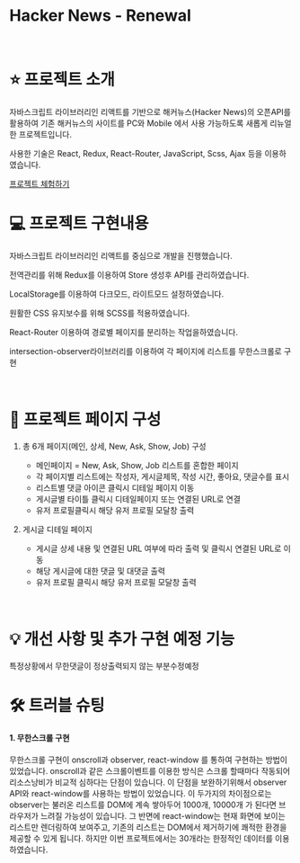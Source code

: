 # Hacker News - Renewal

</br>

# ⭐️ 프로젝트 소개

자바스크립트 라이브러리인 리액트를 기반으로 해커뉴스(Hacker News)의 오픈API를 활용하여
기존 해커뉴스의 사이트를 PC와 Mobile 에서 사용 가능하도록 새롭게 리뉴얼한 프로젝트입니다.

사용한 기술은 React, Redux, React-Router, JavaScript, Scss, Ajax 등을 이용하였습니다.
</br>

[프로젝트 체험하기](https://wonhee418.github.io/HackerNews_Renewal)
</br>

# 💻 프로젝트 구현내용

<p>자바스크립트 라이브러리인 리액트를 중심으로 개발을 진행했습니다.</p>
<p>전역관리를 위해 Redux를 이용하여 Store 생성후 API를 관리하였습니다.</p>
<p>LocalStorage를 이용하여 다크모드, 라이트모드 설정하였습니다.</p>
<p>원활한 CSS 유지보수를 위해 SCSS를 적용하였습니다.</p>
<p>React-Router 이용하여 경로별 페이지를 분리하는 작업을하였습니다.</p>
<p>intersection-observer라이브러리를 이용하여 각 페이지에 리스트를 무한스크롤로 구현</p>

</br>

# 📄 프로젝트 페이지 구성

1. 총 6개 페이지(메인, 상세, New, Ask, Show, Job) 구성

   - 메인페이지 = New, Ask, Show, Job 리스트를 혼합한 페이지
   - 각 페이지별 리스트에는 작성자, 게시글제목, 작성 시간, 좋아요, 댓글수를 표시
   - 리스트별 댓글 아이콘 클릭시 디테일 페이지 이동
   - 게시글별 타이틀 클릭시 디테일페이지 또는 연결된 URL로 연결
   - 유저 프로필클릭시 해당 유저 프로필 모달창 출력

2. 게시글 디테일 페이지

   - 게시글 상세 내용 및 연결된 URL 여부에 따라 출력 및 클릭시 연결된 URL로 이동
   - 해당 게시글에 대한 댓글 및 대댓글 출력
   - 유저 프로필 클릭시 해당 유저 프로필 모달창 출력

</br>

# 💡 개선 사항 및 추가 구현 예정 기능

<p>특정상황에서 무한댓글이 정상출력되지 않는 부분수정예정</p>

# 🛠 트러블 슈팅

<h4>1. 무한스크롤 구현</h4>
 무한스크롤 구현이 onscroll과 observer, react-window 를 통하여 구현하는 방법이 있었습니다.
 onscroll과 같은 스크롤이벤트를 이용한 방식은 스크롤 할때마다 작동되어 리소스낭비가 비교적 심하다는 단점이 있습니다.
 이 단점을 보완하기위해서 observer API와 react-window를 사용하는 방법이 있었습니다.
 이 두가지의 차이점으로는 observer는 불러온 리스트를 DOM에 계속 쌓아두어 1000개, 10000개 가 된다면 브라우저가 느려질 가능성이 있습니다. 그 반면에 react-window는 현재 화면에 보이는 리스트만 렌더링하여 보여주고, 기존의 리스트는 DOM에서 제거하기에 쾌적한 환경을 제공할 수 있게 됩니다.
 하지만 이번 프로젝트에서는 30개라는 한정적인 데이터를 이용하였습니다.

<!-- # 🖼 프로젝트 이미지 -->

<!--
<span>**로그인 화면**</span>
![img03](https://user-images.githubusercontent.com/66175249/177054562-35dab496-c664-4bc9-b65e-2e51d99ecfc3.png)

</br>

<span>**라이트 모드**</span>
![img01](https://user-images.githubusercontent.com/66175249/177054555-c79d1927-cf86-4b81-a565-a2e7321b3edd.png)

</br>

<span>**다크 모드**</span>
![img02](https://user-images.githubusercontent.com/66175249/177054561-0056fff7-a113-456e-9a05-107d50df0e27.png) -->
